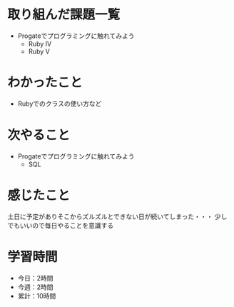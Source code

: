 # 取り組んだ課題一覧
  * Progateでプログラミングに触れてみよう
    * Ruby Ⅳ
    * Ruby Ⅴ
# わかったこと
  * Rubyでのクラスの使い方など
# 次やること
  * Progateでプログラミングに触れてみよう
    * SQL
# 感じたこと
土日に予定がありそこからズルズルとできない日が続いてしまった・・・
少しでもいいので毎日やることを意識する
# 学習時間
  * 今日：2時間
  * 今週：2時間
  * 累計：10時間
